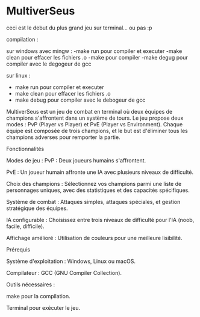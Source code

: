 # MultiverSeus 
ceci est le debut du plus grand jeu sur terminal... ou pas :p

compilation : 

sur windows avec mingw : 
-make run pour compiler et executer
-make clean pour effacer les fichiers .o
-make pour compiler
-make degug pour compiler avec le degogeur de gcc

sur linux :
- make run pour compiler et executer
- make clean pour effacer les fichiers .o
- make debug pour compiler avec le debogeur de gcc


MultiverSeus est un jeu de combat en terminal où deux équipes de champions s'affrontent dans un système de tours. Le jeu propose deux modes : PvP (Player vs Player) et PvE (Player vs Environment). Chaque équipe est composée de trois champions, et le but est d'éliminer tous les champions adverses pour remporter la partie.

Fonctionnalités

Modes de jeu :
PvP : Deux joueurs humains s'affrontent.

PvE : Un joueur humain affronte une IA avec plusieurs niveaux de difficulté.

Choix des champions : Sélectionnez vos champions parmi une liste de personnages uniques, avec des statistiques et des capacités spécifiques.

Système de combat : Attaques simples, attaques spéciales, et gestion stratégique des équipes.

IA configurable : Choisissez entre trois niveaux de difficulté pour l'IA (noob, facile, difficile).

Affichage amélioré : Utilisation de couleurs pour une meilleure lisibilité.

Prérequis

Système d'exploitation : Windows, Linux ou macOS.

Compilateur : GCC (GNU Compiler Collection).

Outils nécessaires :

make pour la compilation.

Terminal pour exécuter le jeu.
